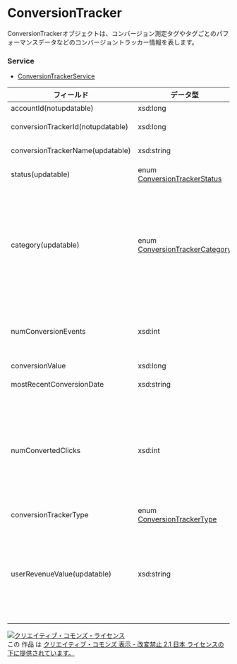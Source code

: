 # ConversionTracker
ConversionTrackerオブジェクトは、コンバージョン測定タグやタグごとのパフォーマンスデータなどのコンバージョントラッカー情報を表します。
### Service
+ [ConversionTrackerService](../services/ConversionTrackerService.md)

| フィールド | データ型 | 説明 | ADD | SET | 
|---|---|---|---|---|
| accountId(notupdatable)| xsd:long| アカウントIDです。| Req| Req |
| conversionTrackerId(notupdatable)| xsd:long| コンバージョントラッカーのIDです。| ─| Req |
| conversionTrackerName(updatable)| xsd:string| コンバージョントラッカーの名称です。| Req| Opt |
| status(updatable)| enum <a href="./ConversionTrackerStatus.md">ConversionTrackerStatus</a>| コンバージョントラッカーのステータスです。| Req| Opt |
| category(updatable)| enum <a href="./ConversionTrackerCategory.md">ConversionTrackerCategory</a>| トラッキング対象のコンバージョンのカテゴリです。コンバージョン測定を行う目的をConversionTrackerCategoryより選んでください。<br>※電話コンバージョンの場合は、PAGE_VEIWの指定はできません。<br>※アプリコンバージョンの場合は、DEFAULTのみ指定可能です。| Req| Opt |
| numConversionEvents| xsd:int| 総コンバージョン数です。広告1回のクリックに対して30日以内に発生したコンバージョンをすべてカウントします。| ─| ─ |
| conversionValue| xsd:long| コンバージョンの値です。| ─| ─ |
| mostRecentConversionDate| xsd:string| 直近のコンバージョン発生日です。| ─| ─ |
| numConvertedClicks| xsd:int| ユニークコンバージョン数です。広告1回のクリックに対して30日以内に発生した全コンバージョン数のうち、最初の1回のみがカウントされます。広告1回のクリックに対し複数のコンバージョンが発生しても、2回目以降のコンバージョン数はカウントされません。| ─| ─ |
| conversionTrackerType| enum <a href="./ConversionTrackerType.md">ConversionTrackerType</a>| コンバージョンタイプです。| Req| Req |
| userRevenueValue(updatable)| xsd:string| このコンバージョントラッカーに対するユーザー指定の収益値です。1コンバージョンあたりの売上金額が固定値の場合、その金額を設定することで、売上金額をレポートなどで確認できます。ADDリクエスト時に未指定の場合、0が設定されます。| Opt| Opt |
<a rel="license" href="http://creativecommons.org/licenses/by-nd/2.1/jp/"><img alt="クリエイティブ・コモンズ・ライセンス" style="border-width:0" src="https://i.creativecommons.org/l/by-nd/2.1/jp/88x31.png" /></a><br />この 作品 は <a rel="license" href="http://creativecommons.org/licenses/by-nd/2.1/jp/">クリエイティブ・コモンズ 表示 - 改変禁止 2.1 日本 ライセンスの下に提供されています。</a>
